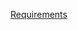 [Requirements](https://docs.google.com/document/d/1XdKp6j860PhsYqpc1GVIetOPjJufEb7d6hHzr2ed6Pk/edit#heading=h.8638tbkmhaxt)